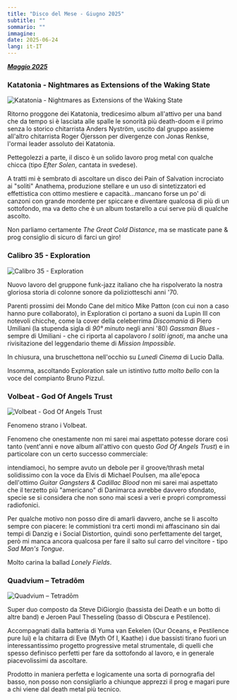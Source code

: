 ```yaml
---
title: "Disco del Mese - Giugno 2025"
subtitle: ""
sommario: ""
immagine: 
date: 2025-06-24
lang: it-IT
---
```


[_**Maggio 2025**_](/posts/ita/disco-del-mese-05-2025)


### Katatonia - Nightmares as Extensions of the Waking State

![Katatonia - Nightmares as Extensions of the Waking State](https://lastfm.freetls.fastly.net/i/u/770x0/3581d0c3e731b175ba915a82828f2ff4.jpg)

Ritorno proggone dei Katatonia, tredicesimo album all'attivo per una band che da tempo si è lasciata alle spalle le sonorità più death-doom e il primo senza lo storico chitarrista Anders Nyström, uscito dal gruppo assieme all'altro chitarrista Roger Öjersson per divergenze con Jonas Renkse, l'ormai leader assoluto dei Katatonia.

Pettegolezzi a parte, il disco è un solido lavoro prog metal con qualche chicca (tipo _Efter Solen_, cantata in svedese).

A tratti mi è sembrato di ascoltare un disco dei Pain of Salvation incrociato ai "soliti" Anathema, produzione stellare e un uso di sintetizzatori ed effettistica con ottimo mestiere e capacità...mancano forse un po' di canzoni con grande mordente per spiccare e diventare qualcosa di più di un sottofondo, ma va detto che è un album tostarello a cui serve più di qualche ascolto.

Non parliamo certamente _The Great Cold Distance_, ma se masticate pane & prog consiglio di sicuro di farci un giro!

### Calibro 35 - Exploration

![Calibro 35 - Exploration](https://f4.bcbits.com/img/a1974574909_16.jpg) 

Nuovo lavoro del gruppone funk-jazz italiano che ha rispolverato la nostra gloriosa storia di colonne sonore da poliziotteschi anni '70.

Parenti prossimi dei Mondo Cane del mitico Mike Patton (con cui non a caso hanno pure collaborato), in Exploration ci portano a suoni da Lupin III con notevoli chicche, come la cover della celeberrima _Discomania_ di Piero Umiliani (la stupenda sigla di _90° minuto_ negli anni '80) _Gassman Blues_ - sempre di Umiliani - che ci riporta al capolavoro _I soliti ignoti_, ma anche una rivisitazione del leggendario theme di _Mission Impossible_.

In chiusura, una bruschettona nell'occhio su _Lunedì Cinema_ di Lucio Dalla.

Insomma, ascoltando Exploration sale un istintivo _tutto molto bello_ con la voce del compianto Bruno Pizzul.

### Volbeat - God Of Angels Trust

![Volbeat - God Of Angels Trust](https://lastfm.freetls.fastly.net/i/u/770x0/080f32b893a2be42e35f31cda2678c9d.jpg) 

Fenomeno strano i Volbeat. 

Fenomeno che onestamente non mi sarei mai aspettato potesse dorare così tanto (vent'anni e nove album all'attivo con questo _God Of Angels Trust_) e in particolare con un certo successo commerciale:

intendiamoci, ho sempre avuto un debole per il groove/thrash metal solidissimo con la voce da Elvis di Michael Poulsen, ma alle'epoca dell'ottimo _Guitar Gangsters & Cadillac Blood_ non mi sarei mai aspettato che il terzetto più "americano" di Danimarca avrebbe davvero sfondato, specie se si considera che non sono mai scesi a veri e propri compromessi radiofonici.

Per qualche motivo non posso dire di amarli davvero, anche se li ascolto sempre con piacere: le commistioni tra certi mondi mi affascinano sin dai tempi di Danzig e i Social Distortion, quindi sono perfettamente del target, però mi manca ancora qualcosa per fare il salto sul carro del vincitore - tipo _Sad Man's Tongue_.

Molto carina la ballad _Lonely Fields_.


### Quadvium – Tetradōm

![Quadvium – Tetradōm](https://f4.bcbits.com/img/a2341625629_16.jpg)

Super duo composto da Steve DiGiorgio (bassista dei Death e un botto di altre band) e Jeroen Paul Thesseling (basso di Obscura e Pestilence).

Accompagnati dalla batteria di Yuma van Eekelen (Our Oceans, e Pestilence pure lui) e la chitarra di Eve (Myth Of I, Kaathe) i due bassisti tirano fuori un interessantissimo progetto progressive metal strumentale, di quelli che spesso definisco perfetti per fare da sottofondo al lavoro, e in generale piacevolissimi da ascoltare.

Prodotto in maniera perfetta e logicamente una sorta di pornografia del basso, non posso non consigliarlo a chiunque apprezzi il prog e magari pure a chi viene dal death metal più tecnico.